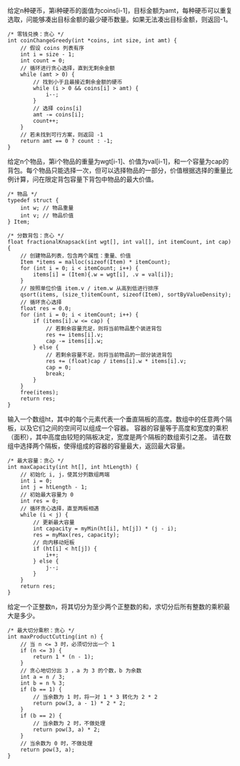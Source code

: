 给定n种硬币，第i种硬币的面值为coins[i-1]，目标金额为amt，每种硬币可以重复选取，问能够凑出目标金额的最少硬币数量。如果无法凑出目标金额，则返回-1。
```
/* 零钱兑换：贪心 */
int coinChangeGreedy(int *coins, int size, int amt) {
    // 假设 coins 列表有序
    int i = size - 1;
    int count = 0;
    // 循环进行贪心选择，直到无剩余金额
    while (amt > 0) {
        // 找到小于且最接近剩余金额的硬币
        while (i > 0 && coins[i] > amt) {
            i--;
        }
        // 选择 coins[i]
        amt -= coins[i];
        count++;
    }
    // 若未找到可行方案，则返回 -1
    return amt == 0 ? count : -1;
}
```
给定n个物品，第i个物品的重量为wgt[i-1]、价值为val[i-1]，和一个容量为cap的背包。每个物品只能选择一次，但可以选择物品的一部分，价值根据选择的重量比例计算，问在限定背包容量下背包中物品的最大价值。
```
/* 物品 */
typedef struct {
    int w; // 物品重量
    int v; // 物品价值
} Item;

/* 分数背包：贪心 */
float fractionalKnapsack(int wgt[], int val[], int itemCount, int cap) {
    // 创建物品列表，包含两个属性：重量、价值
    Item *items = malloc(sizeof(Item) * itemCount);
    for (int i = 0; i < itemCount; i++) {
        items[i] = (Item){.w = wgt[i], .v = val[i]};
    }
    // 按照单位价值 item.v / item.w 从高到低进行排序
    qsort(items, (size_t)itemCount, sizeof(Item), sortByValueDensity);
    // 循环贪心选择
    float res = 0.0;
    for (int i = 0; i < itemCount; i++) {
        if (items[i].w <= cap) {
            // 若剩余容量充足，则将当前物品整个装进背包
            res += items[i].v;
            cap -= items[i].w;
        } else {
            // 若剩余容量不足，则将当前物品的一部分装进背包
            res += (float)cap / items[i].w * items[i].v;
            cap = 0;
            break;
        }
    }
    free(items);
    return res;
}
```
输入一个数组ht，其中的每个元素代表一个垂直隔板的高度。数组中的任意两个隔板，以及它们之间的空间可以组成一个容器。
容器的容量等于高度和宽度的乘积（面积），其中高度由较短的隔板决定，宽度是两个隔板的数组索引之差。
请在数组中选择两个隔板，使得组成的容器的容量最大，返回最大容量。
```
/* 最大容量：贪心 */
int maxCapacity(int ht[], int htLength) {
    // 初始化 i, j，使其分列数组两端
    int i = 0;
    int j = htLength - 1;
    // 初始最大容量为 0
    int res = 0;
    // 循环贪心选择，直至两板相遇
    while (i < j) {
        // 更新最大容量
        int capacity = myMin(ht[i], ht[j]) * (j - i);
        res = myMax(res, capacity);
        // 向内移动短板
        if (ht[i] < ht[j]) {
            i++;
        } else {
            j--;
        }
    }
    return res;
}
```
给定一个正整数n，将其切分为至少两个正整数的和，求切分后所有整数的乘积最大是多少。
```
/* 最大切分乘积：贪心 */
int maxProductCutting(int n) {
    // 当 n <= 3 时，必须切分出一个 1
    if (n <= 3) {
        return 1 * (n - 1);
    }
    // 贪心地切分出 3 ，a 为 3 的个数，b 为余数
    int a = n / 3;
    int b = n % 3;
    if (b == 1) {
        // 当余数为 1 时，将一对 1 * 3 转化为 2 * 2
        return pow(3, a - 1) * 2 * 2;
    }
    if (b == 2) {
        // 当余数为 2 时，不做处理
        return pow(3, a) * 2;
    }
    // 当余数为 0 时，不做处理
    return pow(3, a);
}
```
